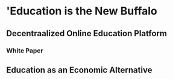 # 'Education is the New Buffalo

## Decentraalized Online Education Platform

### White Paper

## Education as an Economic Alternative
